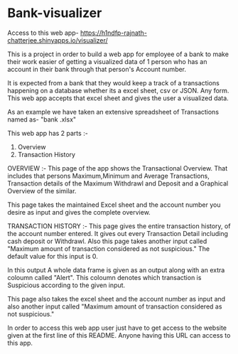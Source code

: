 # Bank-visualizer

Access to this web app- https://h1ndfp-rajnath-chatterjee.shinyapps.io/visualizer/

This is a project in order to build a web app for employee of a bank to make their work easier of getting a visualized data 
of 1 person who has an account in their bank through that person's Account number.

It is expected from a bank that they would keep a track of a transactions happening on a database whether its a excel sheet, csv or JSON. Any form.
This web app accepts that excel sheet and gives the user a visualized data.

As an example we have taken an extensive spreadsheet of Transactions named as- "bank .xlsx"

This web app has 2 parts :- 
1. Overview
2. Transaction History

OVERVIEW :- 
This page of the app shows the Transactional Overview. That includes that persons Maximum,Minimum and Average Transactions, Transaction details of the 
Maximum Withdrawl and Deposit and a Graphical Overview of the similar.

This page takes the maintained Excel sheet and the account number you desire as input and gives the complete overview.

TRANSACTION HISTORY :-
This page gives the entire transaction history, of the account number entered. It gives out every Transaction Detail including cash deposit or Withdrawl.
Also this page takes another input called "Maximum amount of transaction considered as not suspicious." The default value for this input is 0.

In this output A whole data frame is given as an output along with an extra coloumn called "Alert". This coloumn denotes which transaction is Suspicious according 
to the given input.

This page also takes the excel sheet and the account number as input and also another input called "Maximum amount of transaction considered as not suspicious."

In order to access this web app user just have to get access to the website given at the first line of this README. Anyone having this URL can access to this app.
